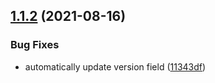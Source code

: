 ## [1.1.2](https://github.com/makotot/GhostUI/compare/v1.1.1...v1.1.2) (2021-08-16)


### Bug Fixes

* automatically update version field ([11343df](https://github.com/makotot/GhostUI/commit/11343dfe09f1b8c00623a771dc860d705daabe60))
